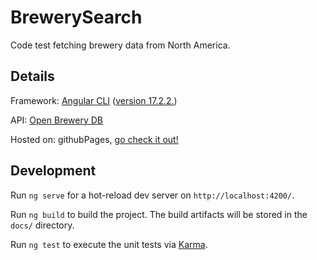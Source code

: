 # BrewerySearch

Code test fetching brewery data from North America.

## Details

Framework: [Angular CLI](https://github.com/angular/angular-cli) ([version 17.2.2.](https://angular.dev/))

API: [Open Brewery DB](https://www.openbrewerydb.org/)

Hosted on: githubPages, [go check it out!](https://sandrajonsson.github.io/)

## Development

Run `ng serve` for a hot-reload dev server on `http://localhost:4200/`.

Run `ng build` to build the project. The build artifacts will be stored in the `docs/` directory.

Run `ng test` to execute the unit tests via [Karma](https://karma-runner.github.io).
